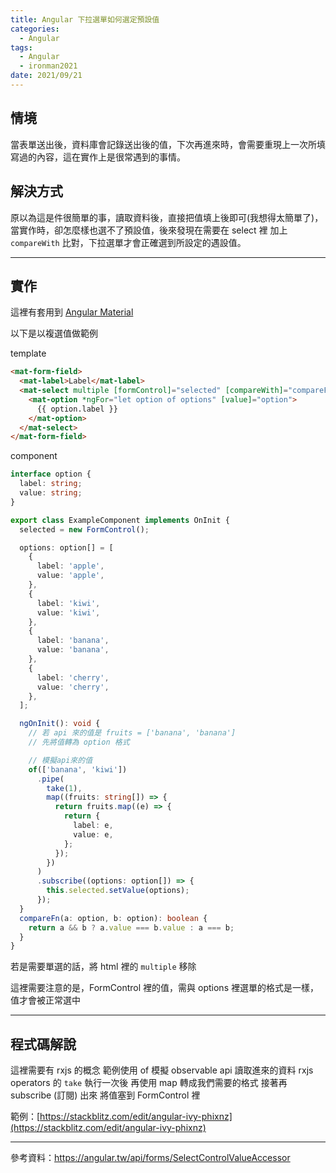```yaml
---
title: Angular 下拉選單如何選定預設值
categories:
  - Angular
tags:
  - Angular
  - ironman2021
date: 2021/09/21
---
```


## 情境

當表單送出後，資料庫會記錄送出後的值，下次再進來時，會需要重現上一次所填寫過的內容，這在實作上是很常遇到的事情。

## 解決方式

原以為這是件很簡單的事，讀取資料後，直接把值填上後即可(我想得太簡單了)，
當實作時，卻怎麼樣也選不了預設值，後來發現在需要在 select 裡 加上 `compareWith` 比對，下拉選單才會正確選到所設定的遇設值。

---

## 實作

這裡有套用到 [Angular Material](https://material.angular.io/)

以下是以複選值做範例

template

```html
<mat-form-field>
  <mat-label>Label</mat-label>
  <mat-select multiple [formControl]="selected" [compareWith]="compareFn">
    <mat-option *ngFor="let option of options" [value]="option">
      {{ option.label }}
    </mat-option>
  </mat-select>
</mat-form-field>
```

component

```ts
interface option {
  label: string;
  value: string;
}

export class ExampleComponent implements OnInit {
  selected = new FormControl();

  options: option[] = [
    {
      label: 'apple',
      value: 'apple',
    },
    {
      label: 'kiwi',
      value: 'kiwi',
    },
    {
      label: 'banana',
      value: 'banana',
    },
    {
      label: 'cherry',
      value: 'cherry',
    },
  ];

  ngOnInit(): void {
    // 若 api 來的值是 fruits = ['banana', 'banana']
    // 先將值轉為 option 格式

    // 模擬api來的值
    of(['banana', 'kiwi'])
      .pipe(
        take(1),
        map((fruits: string[]) => {
          return fruits.map((e) => {
            return {
              label: e,
              value: e,
            };
          });
        })
      )
      .subscribe((options: option[]) => {
        this.selected.setValue(options);
      });
  }
  compareFn(a: option, b: option): boolean {
    return a && b ? a.value === b.value : a === b;
  }
}
```

若是需要單選的話，將 html 裡的 `multiple` 移除

這裡需要注意的是，FormControl 裡的值，需與 options 裡選單的格式是一樣，值才會被正常選中

---

## 程式碼解說

這裡需要有 rxjs 的概念
範例使用 of 模擬 observable api 讀取進來的資料
rxjs operators 的 `take` 執行一次後
再使用 map 轉成我們需要的格式
接著再 subscribe (訂閱) 出來 將值塞到 FormControl 裡

範例：[https://stackblitz.com/edit/angular-ivy-phixnz](https://stackblitz.com/edit/angular-ivy-phixnz)

---

參考資料：https://angular.tw/api/forms/SelectControlValueAccessor
